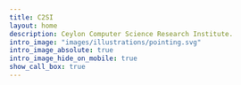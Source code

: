 ```yaml
---
title: C2SI
layout: home
description: Ceylon Computer Science Research Institute.
intro_image: "images/illustrations/pointing.svg"
intro_image_absolute: true
intro_image_hide_on_mobile: true
show_call_box: true
---
```

